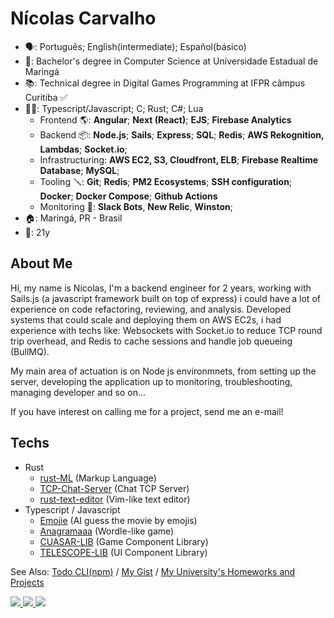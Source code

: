 # Nícolas Carvalho

- 🗣: Português; English(intermediate); Español(básico)
- 🏫: Bachelor's degree in Computer Science at Universidade Estadual de Maringá 
- 📚: Technical degree in Digital Games Programming at IFPR câmpus Curitiba ✅
- 👩‍💻: Typescript/Javascript; C; Rust; C#; Lua
  - Frontend 🌎: **Angular**; **Next (React)**; **EJS**; **Firebase Analytics**
  - Backend 📦: **Node.js**; **Sails**; **Express**; **SQL**; **Redis**; **AWS Rekognition, Lambdas**; **Socket.io**;
  - Infrastructuring: **AWS EC2, S3, Cloudfront, ELB**; **Firebase Realtime Database**; **MySQL**; 
  - Tooling 🪛: **Git**; **Redis**; **PM2 Ecosystems**; **SSH configuration**; **Docker**; **Docker Compose**; **Github Actions**
  - Monitoring 📡: **Slack Bots**, **New Relic**, **Winston**;
- 🏠: Maringá, PR - Brasil
- 👤: 21y

## About Me

Hí, my name is Nícolas, I'm a backend engineer for 2 years, working with Sails.js (a javascript framework built on top of express) i could have a lot of experience on code refactoring, reviewing, and analysis. Developed systems that could scale and deploying them on AWS EC2s, i had experience with techs like: Websockets with Socket.io to reduce TCP round trip overhead, and Redis to cache sessions and handle job queueing (BullMQ).

My main area of actuation is on Node js environmnets, from setting up the server, developing the application up to monitoring, troubleshooting, managing developer and so on...

If you have interest on calling me for a project, send me an e-mail!

## Techs 

- Rust
  - <a href="https://github.com/Cicolas/rust-ML">rust-ML</a> (Markup Language)
  - <a href="https://github.com/Cicolas/TCP-Chat-Server">TCP-Chat-Server</a> (Chat TCP Server)
  - <a href="https://github.com/Cicolas/rust-text-editor">rust-text-editor</a> (Vim-like text editor)
- Typescript / Javascript
  - <a href="https://github.com/Cicolas/Emojie">Emojie</a> (AI guess the movie by emojis)
  - <a href="https://github.com/Cicolas/Anagramaaa">Anagramaaa</a> (Wordle-like game)
  - <a href="https://github.com/Cicolas/CUASAR-LIB">CUASAR-LIB</a> (Game Component Library)
  - <a href="https://github.com/Cicolas/TELESCOPE-LIB">TELESCOPE-LIB</a> (UI Component Library)

See Also: 
  <a href="https://npmjs.com/package/@cicolas/todo-cli" target="_blank">Todo CLI(npm)</a> /
  <a href="https://gist.github.com/cicolas" target="_blank">My Gist</a> /
  <a href="https://github.com/CicolasCarvalho" target="_blank">My University's Homeworks and Projects</a>

<div>
  <a href="https://nickelodeon0077.itch.io/" target="_blank">
    <image src="https://img.shields.io/badge/Itch.io-FA5C5C?style=for-the-badge&logo=itch.io&logoColor=white" target="_blank"/>
  </a>
  <a href="https://instagram.com/Cicolas_" target="_blank">
    <image src="https://img.shields.io/badge/Instagram-E4405F?style=for-the-badge&logo=instagram&logoColor=white" target="_blank"/>
  </a>
  <a href="https://www.linkedin.com/in/n%C3%ADcolas-carvalho-2bb701252/" target="_blank">
    <image src="https://img.shields.io/badge/LinkedIn-0077B5?style=for-the-badge&logo=linkedin&logoColor=white" target="_blank"/>
  </a>
</div>

